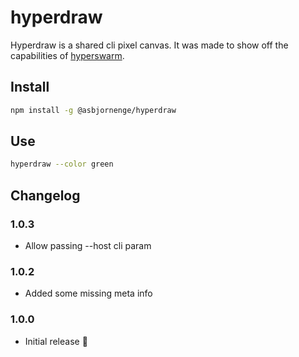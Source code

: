 # hyperdraw

Hyperdraw is a shared cli pixel canvas. It was made to show off the capabilities of [hyperswarm](https://github.com/asbjornenge/hyperswarm).

## Install

```sh
npm install -g @asbjornenge/hyperdraw
```

## Use

```sh
hyperdraw --color green
```

## Changelog

### 1.0.3

* Allow passing --host cli param

### 1.0.2

* Added some missing meta info

### 1.0.0

* Initial release :tada:
